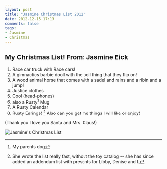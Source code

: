 ```yaml
---
layout: post
title: "Jasmine Christmas List 2012"
date: 2012-12-15 17:13
comments: false
tags: 
- Jasmine
- Christmas
---
```

## My Christmas List!  From: Jasmine Eick

1. Race car truck with Race cars!
2. A gimnactics barbie dooll with the poll thing that they flip on!
3. A wood animal horse that comes with a sadel and rains and a ribin and a jump!
4. Justice clothes
5. Cool (head-phones)
6. also a Rusty[^1] Mug
7. A Rusty Calendar
8. Rusty Earings!
[^2]
Also can you get me things I will like or enjoy!

(Thank you I love you Santa and Mrs. Claus!)

![Jasmine's Christmas List](http://media.eick.us/media/photographs/2012/2012-12-08/Jasmine-ChristmasLists2010-05-01at01-02-20.jpg)


[^1]: My parents dog

[^2]: She wrote the list really fast, without the toy catalog -- she has since added an addendum list with presents for Libby, Denise and I.
